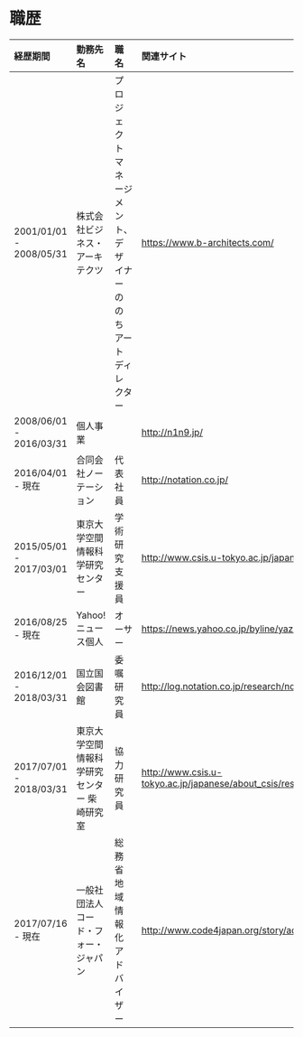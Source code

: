 # 職歴


| 経歴期間  | 勤務先名  | 職名 | 関連サイト |
|:------------- |:----------------| :-------------| :-------------|
| 2001/01/01 - 2008/05/31      | 株式会社ビジネス・アーキテクツ |         プロジェクトマネージメント、デザイナーののちアートディレクター | https://www.b-architects.com/ | 
| 2008/06/01 - 2016/03/31      | 個人事業 |          | http://n1n9.jp/ | 
| 2016/04/01 - 現在      | 合同会社ノーテーション |         代表社員 | http://notation.co.jp/ | 
| 2015/05/01 - 2017/03/01      | 東京大学空間情報科学研究センター |         学術研究支援員 | http://www.csis.u-tokyo.ac.jp/japanese/ | 
| 2016/08/25 - 現在      | Yahoo!ニュース個人 |         オーサー | https://news.yahoo.co.jp/byline/yazakiyuichi/ | 
| 2016/12/01 - 2018/03/31      | 国立国会図書館 |         委嘱研究員 | http://log.notation.co.jp/research/ndllabresearch/ | 
| 2017/07/01 - 2018/03/31      | 東京大学空間情報科学研究センター 柴崎研究室 |         協力研究員 | http://www.csis.u-tokyo.ac.jp/japanese/about_csis/researchers.htm | 
| 2017/07/16 - 現在      | 一般社団法人コード・フォー・ジャパン |         総務省 地域情報化アドバイザー | http://www.code4japan.org/story/advisor2017/ | 